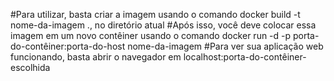 #Para utilizar, basta criar a imagem usando o comando docker build -t nome-da-imagem ., no diretório atual
#Após isso, você deve colocar essa imagem em um novo contêiner usando o comando docker run -d -p porta-do-contêiner:porta-do-host nome-da-imagem
#Para ver sua aplicação web funcionando, basta abrir o navegador em localhost:porta-do-contêiner-escolhida